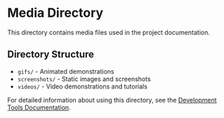# Media Directory

This directory contains media files used in the project documentation.

## Directory Structure

- `gifs/` - Animated demonstrations
- `screenshots/` - Static images and screenshots
- `videos/` - Video demonstrations and tutorials

For detailed information about using this directory, see the [Development Tools Documentation](../tools.md). 